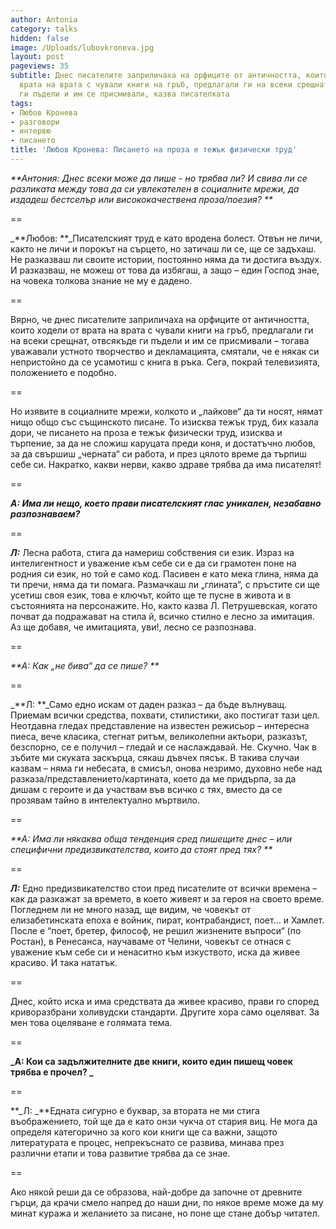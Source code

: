 ```yaml
---
author: Antonia
category: talks
hidden: false
image: /Uploads/lubovkroneva.jpg
layout: post
pageviews: 35
subtitle: Днес писателите заприличаха на орфиците от античността, които ходели от
  врата на врата с чували книги на гръб, предлагали ги на всеки срещнат, отвсякъде
  ги пъдели и им се присмивали, казва писателката
tags:
- Любов Кронева
- разговори
- интервю
- писането
title: 'Любов Кронева: Писането на проза е тежък физически труд'
---
```


_**Антония:  Днес всеки може да пише - но трябва ли? И свива ли се разликата между това да си увлекателен в социалните мрежи, да издадеш бестселър или висококачествена проза/поезия? **_

\==

_**Любов: **_Писателският труд е като вродена болест. Отвън не личи, както не личи и порокът на сърцето, но затичаш ли се, ще се задъхаш. Не разказваш ли своите истории, постоянно няма да ти достига въздух. И разказваш, не можеш от това да избягаш, а защо – един Господ знае, на човека толкова знание не му е дадено. 

\==

Вярно, че днес писателите заприличаха на орфиците от античността, които ходели от врата на врата с чували книги на гръб, предлагали ги на всеки срещнат, отвсякъде ги пъдели и им се присмивали – тогава уважавали устното творчество и декламацията, смятали, че е някак си непристойно да се усамотиш с книга в ръка. Сега, покрай телевизията, положението е подобно. 

\==

Но изявите в социалните мрежи, колкото и „лайкове“ да ти носят, нямат нищо общо със същинското писане. То изисква тежък труд, бих казала дори, че писането на проза е тежък физически труд, изисква и търпение, за да не сложиш каруцата преди коня, и достатъчно любов, за да свършиш „черната“ си работа, и през цялото време да търпиш себе си. Накратко, какви нерви, какво здраве трябва да има писателят! 

\==

_**А:  Има ли нещо, което прави писателският глас уникален, незабавно разпознаваем?**_

\==

_**Л:**_ Лесна работа, стига да намериш собствения си език. Израз на интелигентност и уважение към себе си е да си грамотен поне на родния си език, но той е само код. Пасивен е като мека глина, няма да ти пречи, няма да ти помага. Размачкаш ли „глината“, с пръстите си ще усетиш своя език, това е ключът, който ще те пусне в живота и в състоянията на персонажите. Но, както казва Л. Петрушевская, когато почват да подражават на стила й, всичко стилно е лесно за имитация. Аз ще добавя, че имитацията, уви!, лесно се разпознава. 

\==

_**А:  Как „не бива“ да се пише? **_

\==

_**Л: **_Само едно искам от даден разказ – да бъде вълнуващ. Приемам всички средства, похвати, стилистики, ако постигат тази цел. Неотдавна гледах представление на известен режисьор – интересна пиеса, вече класика, стегнат ритъм, великолепни актьори, разказът, безспорно, се е получил – гледай и се наслаждавай. Не. Скучно. Чак в зъбите ми скуката заскърца, сякаш дъвчех пясък. В такива случаи казвам – няма ги небесата, в смисъл, онова незримо, духовно небе над разказа/представлението/картината, което да ме придърпа, за да дишам с героите и да участвам във всичко с тях, вместо да се прозявам тайно в интелектуално мъртвило.

\==

_**А:  Има ли някаква обща тенденция сред пишещите днес – или специфични предизвикателства, които да стоят пред тях? **_

\==

_**Л:**_  Едно предизвикателство стои пред писателите от всички времена – как да разкажат за времето, в което живеят и за героя на своето време. Погледнем ли не много назад, ще видим, че човекът от елизабетинската епоха е войник, пират, контрабандист, поет… и Хамлет. После е “поет, бретер, философ, не решил жизнените въпроси“ (по Ростан), в Ренесанса, научаваме от Челини, човекът се отнася с уважение към себе си и ненаситно към изкуството, иска да живее красиво. И така нататък. 

\==

Днес, който иска и има средствата да живее красиво, прави го според криворазбрани холивудски стандарти. Другите хора само оцеляват. За мен това оцеляване е голямата тема.  

\==

**_А: Кои са задължителните две книги, които един пишещ човек трябва е прочел? _**

\==

**_Л:  _**Едната сигурно е буквар, за втората не ми стига въображението, той ще да е като онзи чукча от стария виц. Не мога да определя категорично за кого кои книги ще са важни, защото литературата е процес, непрекъснато се развива, минава през различни етапи и това развитие трябва да се знае. 

\==

Ако някой реши да се образова, най-добре да започне от древните гърци, да крачи смело напред до наши дни, по някое време може да му минат куража и желанието за писане, но поне ще стане добър читател.